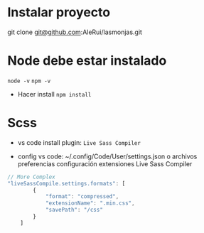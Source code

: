 # Instalar proyecto
git clone git@github.com:AleRui/lasmonjas.git

# Node debe estar instalado
`node -v`
`npm -v`
* Hacer install
`npm install`

# Scss
* vs code install plugin: `Live Sass Compiler`

* config vs code: ~/.config/Code/User/settings.json 
o archivos preferencias configuración extensiones Live Sass Compiler

```javascript
// More Complex
"liveSassCompile.settings.formats": [
        {
            "format": "compressed",
            "extensionName": ".min.css",
            "savePath": "/css"
        }
    ]
```